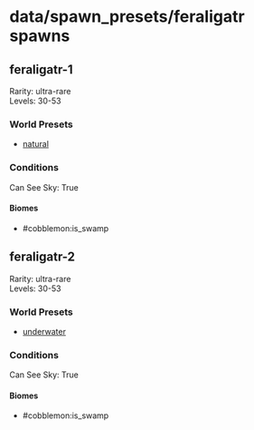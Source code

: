 # data/spawn_presets/feraligatr spawns  
  
## feraligatr-1  
Rarity: ultra-rare  
Levels: 30-53  
  
### World Presets  
* [natural](/data/world_presets/natural.md)  
  
### Conditions  
Can See Sky: True  
  
#### Biomes  
  * #cobblemon:is_swamp
  
  
## feraligatr-2  
Rarity: ultra-rare  
Levels: 30-53  
  
### World Presets  
* [underwater](/data/world_presets/underwater.md)  
  
### Conditions  
Can See Sky: True  
  
#### Biomes  
  * #cobblemon:is_swamp
  
